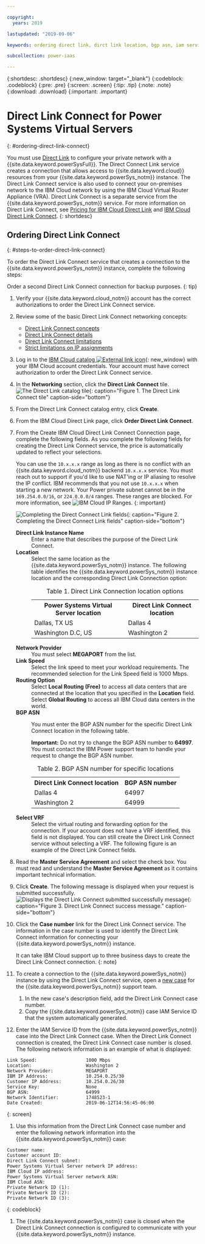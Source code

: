 ```yaml
---

copyright:
  years: 2019

lastupdated: "2019-09-06"

keywords: ordering direct link, dirct link location, bgp asn, iam service id

subcollection: power-iaas

---
```


{:shortdesc: .shortdesc}
{:new_window: target="_blank"}
{:codeblock: .codeblock}
{:pre: .pre}
{:screen: .screen}
{:tip: .tip}
{:note: .note}
{:download: .download}
{:important: .important}

# Direct Link Connect for Power Systems Virtual Servers
{: #ordering-direct-link-connect}

You must use [Direct Link](/docs/infrastructure/direct-link?topic=direct-link-get-started-with-ibm-cloud-direct-link#browse-and-order) to configure your private network with a {{site.data.keyword.powerSysFull}}. The Direct Connect Link service creates a connection that allows access to {{site.data.keyword.cloud}} resources from your {{site.data.keyword.powerSys_notm}} instance. The Direct Link Connect service is also used to connect your on-premises network to the IBM Cloud network by using the IBM Cloud Virtual Router Appliance (VRA). Direct Link Connect is a separate service from the {{site.data.keyword.powerSys_notm}} service. For more information on Direct Link Connect, see [Pricing for IBM Cloud Direct Link](/docs/infrastructure/direct-link?topic=direct-link-pricing-for-ibm-cloud-direct-link) and [IBM Cloud Direct Link Connect](https://cloud.ibm.com/docs/infrastructure/direct-link?topic=direct-link-how-to-order-ibm-cloud-direct-link-connect).
{: shortdesc}

## Ordering Direct Link Connect
{: #steps-to-order-direct-link-connect}

To order the Direct Link Connect service that creates a connection to the {{site.data.keyword.powerSys_notm}} instance, complete the following steps:

Order a second Direct Link Connect connection for backup purposes.
{: tip}

1. Verify your {{site.data.keyword.cloud_notm}} account has the correct authorizations to order the Direct Link Connect service.
2. Review some of the basic Direct Link Connect networking concepts:

   * [Direct Link Connect concepts](/docs/infrastructure/direct-link?topic=direct-link-about-ibm-cloud-direct-link)
   * [Direct Link Connect details](/docs/infrastructure/direct-link?topic=direct-link-ibm-cloud-direct-link-connect-details)
   * [Direct Link Connect limitations](/docs/infrastructure/direct-link?topic=direct-link-known-limitations#ibm-cloud-direct-link-exchange-and-direct-link-connect-limitations)
   * [Strict limitations on IP assignments](/docs/infrastructure/direct-link?topic=direct-link-configure-ibm-cloud-direct-link#strict-limitations-on-ip-assignments)

3. Log in to the [IBM Cloud catalog ![External link icon](../icons/launch-glyph.svg "External link icon")](https://cloud.ibm.com/catalog){: new_window} with your IBM Cloud account credentials. Your account must have correct authorization to order the Direct Link Connect service.

4. In the **Networking** section, click the **Direct Link Connect** tile.
![The Direct Link catalog tile](./images/directlink1.png "The Direct Link catalog tile"){: caption="Figure 1. The Direct Link Connect tile" caption-side="bottom"}

1. From the Direct Link Connect catalog entry, click **Create**.

1. From the IBM Cloud Direct Link page, click **Order Direct Link Connect**.

1. From the Create IBM Cloud Direct Link Connect Connection page, complete the following fields. As you complete the following fields for creating the Direct Link Connect service, the price is automatically updated to reflect your selections.

    You can use the `10.x.x.x` range as long as there is no conflict with an {{site.data.keyword.cloud_notm}} backend `10.x.x.x` service. You must reach out to support if you'd like to use NAT'ing or IP aliasing to resolve the IP conflict. IBM recommends that you not use `10.x.x.x` when starting a new network. Your Power private subnet cannot be in the `169.254.0.0/16`, or `224.0.0.0/4` ranges. These ranges are blocked. For more information, see ![IBM Cloud IP Ranges](/docs/infrastructure/security-groups?topic=hardware-firewall-dedicated-ibm-cloud-ip-ranges).
    {: important}

    ![Completing the Direct Connect Link fields](./images/directlink2.png "Completing the Direct Connect Link fields"){: caption="Figure 2. Completing the Direct Connect Link fields" caption-side="bottom"}

   <dl>
   <dt><strong>Direct Link Instance Name</strong><dt>
   <dd>Enter a name that describes the purpose of the Direct Link Connect.</dd>
   <dt><strong>Location</strong><dt>
   <dd>Select the same location as the {{site.data.keyword.powerSys_notm}} instance. The following table identifies the {{site.data.keyword.powerSys_notm}} instance location and the corresponding Direct Link Connection option:
   <table>
   <caption>Table 1. Direct Link Connection location options</caption>
   <tr>
   <th>Power Systems Virtual Server location</th>
   <th>Direct Link Connect location</th>
   </tr>
   <tr>
   <td>Dallas, TX US</td>
   <td>Dallas 4</td>
   </tr>
   <tr>
   <td>Washington D.C, US</td>
   <td>Washington 2</td>
   </tr>
   </table>
   </dd>
   <dt><strong>Network Provider</strong><dt>
   <dd>You must select <strong>MEGAPORT</strong> from the list.</dd>
   <dt><strong>Link Speed</strong><dt>
   <dd>Select the link speed to meet your workload requirements. The recommended selection for the Link Speed field is 1000 Mbps.</dd>
   <dt><strong>Routing Option</strong><dt>
   <dd>Select <strong>Local Routing (Free)</strong> to access all data centers that are connected at the location that you specified in the <strong>Location</strong> field. Select <strong>Global Routing</strong> to access all IBM Cloud data centers in the world. </dd>
   <dt><strong>BGP ASN</strong><dt>
   <dd><p>You must enter the BGP ASN number for the specific Direct Link Connect location in the following table.</p>
   <p><strong>Important:</strong> Do not try to change the BGP ASN number to <strong>64997</strong>. You must contact the IBM Power support team to handle your request to change the BGP ASN number.</p>
   <table>
   <caption>Table 2. BGP ASN number for specific locations</caption>
   <tr>
   <th>Direct Link Connect location</th>
   <th>BGP ASN number</th>
   </tr>
   <tr>
   <td>Dallas 4</td>
   <td>64997</td>
   </tr>
   <tr>
   <td>Washington 2</td>
   <td>64999</td>
   </tr>
   </table>
   </dd>
   <dt><strong>Select VRF</strong><dt>
   <dd>Select the virtual routing and forwarding option for the connection. If your account does not have a VRF identified, this field is not displayed. You can still create the Direct Link Connect service without selecting a VRF. The following figure is an example of the Direct Link Connect fields.</dd>
   <dd></dd>
   </dl>
2. Read the **Master Service Agreement** and select the check box. You must read and understand the **Master Service Agreement** as it contains important technical information.

3. Click **Create**. The following message is displayed when your request is submitted successfully.
![Displays the Direct Link Connect submitted successfully message](./images/directlink3.png "Displays the Direct Link Connect submitted successfully message"){: caption="Figure 3. Direct Link Connect success message." caption-side="bottom"}

1. Click the **Case number** link for the Direct Link Connect service. The information in the case number is used to identify the Direct Link Connect information for connecting your {{site.data.keyword.powerSys_notm}} instance.

    It can take IBM Cloud support up to three business days to create the Direct Link Connect connection.
    {: note}

1. To create a connection to the {{site.data.keyword.powerSys_notm}} instance by using the Direct Link Connect service, open a [new case](/docs/infrastructure/power-iaas?topic=power-iaas-getting-help-and-support) for the {{site.data.keyword.powerSys_notm}} support team.

    1. In the new case's description field, add the Direct Link Connect case number.
    2. Copy the {{site.data.keyword.powerSys_notm}} case IAM Service ID that the system automatically generated.

1. Enter the IAM Service ID from the {{site.data.keyword.powerSys_notm}} case into the Direct Link Connect case. When the Direct Link Connect connection is created, the Direct Link Connect case number is closed. The following network information is an example of what is displayed:

  ```shell
  Link Speed:                  1000 Mbps
  Location:                    Washington 2
  Network Provider:            MEGAPORT
  IBM IP Address:              10.254.0.25/30
  Customer IP Address:         10.254.0.26/30
  Service Key:                 None
  BGP ASN:                     64999
  Network Identifier:          1748523-1
  Date Created:                2019-06-12T14:56:45-06:00
  ```
  {: screen}

1. Use this information from the Direct Link Connect case number and enter the following network information into the {{site.data.keyword.powerSys_notm}} case:

  ```shell
  Customer name:
  Customer account ID:
  Direct Link Connect subnet:
  Power Systems Virtual Server network IP address:
  IBM Cloud IP address:
  Power Systems Virtual Server network ASN:
  IBM Cloud ASN:
  Private Network ID (1):
  Private Network ID (2):
  Private Network ID (3):
  ```
  {: codeblock}

1. The {{site.data.keyword.powerSys_notm}} case is closed when the Direct Link Connect connection is configured to communicate with your {{site.data.keyword.powerSys_notm}} instance.
